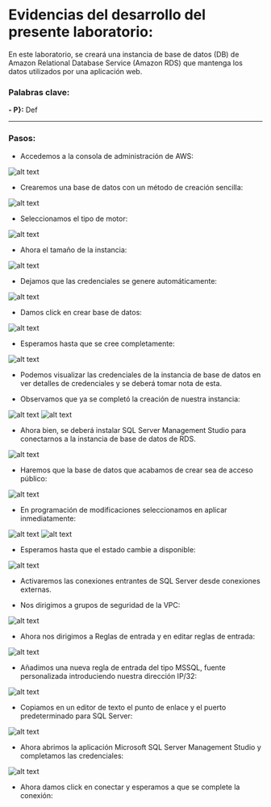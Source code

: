 # Evidencias del desarrollo del presente laboratorio:

En este laboratorio, se creará una instancia de base de datos (DB) de Amazon Relational Database Service (Amazon RDS) que mantenga los datos utilizados por una aplicación web.

### **Palabras clave:**

**- P}:** Def

---
### **Pasos:**
+ Accedemos a la consola de administración de AWS:

![alt text](image.png)

+ Crearemos una base de datos con un método de creación sencilla:

![alt text](image-1.png)

+ Seleccionamos el tipo de motor:

![alt text](image-2.png)

+ Ahora el tamaño de la instancia:

![alt text](image-3.png)

+ Dejamos que las credenciales se genere automáticamente:

![alt text](image-4.png)

+ Damos click en crear base de datos:

![alt text](image-5.png)

+ Esperamos hasta que se cree completamente:

![alt text](image-6.png)

+ Podemos visualizar las credenciales de la instancia de base de datos en ver detalles de credenciales y se deberá tomar nota de esta.

+ Observamos que ya se completó la creación de nuestra instancia:

![alt text](image-7.png)
![alt text](image-8.png)

+ Ahora bien, se deberá instalar SQL Server Management Studio para conectarnos a la instancia de base de datos de RDS.

![alt text](image-9.png)

+ Haremos que la base de datos que acabamos de crear sea de acceso público:

![alt text](image-10.png)

+ En programación de modificaciones seleccionamos en aplicar inmediatamente:

![alt text](image-11.png)
![alt text](image-12.png)

+ Esperamos hasta que el estado cambie a disponible:

![alt text](image-13.png)

+ Activaremos las conexiones entrantes de SQL Server desde conexiones externas.

+ Nos dirigimos a grupos de seguridad de la VPC:

![alt text](image-14.png)

+ Ahora nos dirigimos a Reglas de entrada y en editar reglas de entrada:

![alt text](image-15.png)

+ Añadimos una nueva regla de entrada del tipo MSSQL, fuente personalizada introduciendo nuestra dirección IP/32:

![alt text](image-16.png)

+ Copiamos en un editor de texto el punto de enlace y el puerto predeterminado para SQL Server:

![alt text](image-17.png)

+ Ahora abrimos la aplicación Microsoft SQL Server Management Studio y completamos las credenciales:

![alt text](image-18.png)

+ Ahora damos click en conectar y esperamos a que se complete la conexión:





